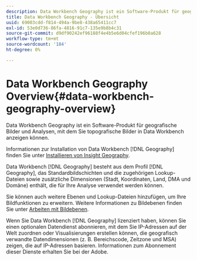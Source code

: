 ```yaml
---
description: Data Workbench Geography ist ein Software-Produkt für geografische Bilder und Analysen, mit dem Sie topografische Bilder in Data Workbench anzeigen können.
title: Data Workbench Geography - Übersicht
uuid: 69003cdd-f814-494a-9be8-438a65411cc7
exl-id: 53e0d736-86fa-4816-91c7-135e9b8b4c31
source-git-commit: d9df90242ef96188f4e4b5e6d04cfef196b0a628
workflow-type: tm+mt
source-wordcount: '184'
ht-degree: 0%

---
```


# Data Workbench Geography Overview{#data-workbench-geography-overview}

Data Workbench Geography ist ein Software-Produkt für geografische Bilder und Analysen, mit dem Sie topografische Bilder in Data Workbench anzeigen können.

Informationen zur Installation von Data Workbench [!DNL Geography] finden Sie unter [Installieren von Insight Geography](../../home/c-geo-oview/c-inst-geo/c-inst-geo.md).

Data Workbench [!DNL Geography] besteht aus dem Profil [!DNL Geography], das Standardbildschichten und die zugehörigen Lookup-Dateien sowie zusätzliche Dimensionen (Stadt, Koordinaten, Land, DMA und Domäne) enthält, die für Ihre Analyse verwendet werden können.

Sie können auch weitere Ebenen und Lookup-Dateien hinzufügen, um Ihre Bildfunktionen zu erweitern. Weitere Informationen zu Bildebenen finden Sie unter [Arbeiten mit Bildebenen](https://docs.adobe.com/content/help/en/data-workbench/using/client/imagery-layers/c-ustd-img-layers.html).

Wenn Sie Data Workbench [!DNL Geography] lizenziert haben, können Sie einen optionalen Datendienst abonnieren, mit dem Sie IP-Adressen auf der Welt zuordnen oder Visualisierungen erstellen können, die geografisch verwandte Datendimensionen (z. B. Bereichscode, Zeitzone und MSA) zeigen, die auf IP-Adressen basieren. Informationen zum Abonnement dieser Dienste erhalten Sie bei der Adobe.
